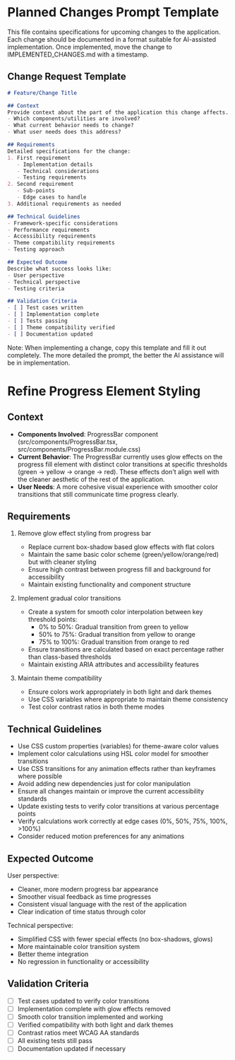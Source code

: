 # Planned Changes Prompt Template
This file contains specifications for upcoming changes to the application. Each change should be documented in a format suitable for AI-assisted implementation. Once implemented, move the change to IMPLEMENTED_CHANGES.md with a timestamp.

## Change Request Template
```markdown
# Feature/Change Title

## Context
Provide context about the part of the application this change affects.
- Which components/utilities are involved?
- What current behavior needs to change?
- What user needs does this address?

## Requirements
Detailed specifications for the change:
1. First requirement
   - Implementation details
   - Technical considerations
   - Testing requirements
2. Second requirement
   - Sub-points
   - Edge cases to handle
3. Additional requirements as needed

## Technical Guidelines
- Framework-specific considerations
- Performance requirements
- Accessibility requirements
- Theme compatibility requirements
- Testing approach

## Expected Outcome
Describe what success looks like:
- User perspective
- Technical perspective
- Testing criteria

## Validation Criteria
- [ ] Test cases written
- [ ] Implementation complete
- [ ] Tests passing
- [ ] Theme compatibility verified
- [ ] Documentation updated
```

Note: When implementing a change, copy this template and fill it out completely. The more detailed the prompt, the better the AI assistance will be in implementation.

# Refine Progress Element Styling

## Context
- **Components Involved**: ProgressBar component (src/components/ProgressBar.tsx, src/components/ProgressBar.module.css)
- **Current Behavior**: The ProgressBar currently uses glow effects on the progress fill element with distinct color transitions at specific thresholds (green → yellow → orange → red). These effects don't align well with the cleaner aesthetic of the rest of the application.
- **User Needs**: A more cohesive visual experience with smoother color transitions that still communicate time progress clearly.

## Requirements
1. Remove glow effect styling from progress bar
   - Replace current box-shadow based glow effects with flat colors
   - Maintain the same basic color scheme (green/yellow/orange/red) but with cleaner styling
   - Ensure high contrast between progress fill and background for accessibility
   - Maintain existing functionality and component structure

2. Implement gradual color transitions
   - Create a system for smooth color interpolation between key threshold points:
     - 0% to 50%: Gradual transition from green to yellow
     - 50% to 75%: Gradual transition from yellow to orange
     - 75% to 100%: Gradual transition from orange to red
   - Ensure transitions are calculated based on exact percentage rather than class-based thresholds
   - Maintain existing ARIA attributes and accessibility features

3. Maintain theme compatibility
   - Ensure colors work appropriately in both light and dark themes
   - Use CSS variables where appropriate to maintain theme consistency
   - Test color contrast ratios in both theme modes

## Technical Guidelines
- Use CSS custom properties (variables) for theme-aware color values
- Implement color calculations using HSL color model for smoother transitions
- Use CSS transitions for any animation effects rather than keyframes where possible
- Avoid adding new dependencies just for color manipulation
- Ensure all changes maintain or improve the current accessibility standards
- Update existing tests to verify color transitions at various percentage points
- Verify calculations work correctly at edge cases (0%, 50%, 75%, 100%, >100%)
- Consider reduced motion preferences for any animations

## Expected Outcome

User perspective:
- Cleaner, more modern progress bar appearance
- Smoother visual feedback as time progresses
- Consistent visual language with the rest of the application
- Clear indication of time status through color

Technical perspective:
- Simplified CSS with fewer special effects (no box-shadows, glows)
- More maintainable color transition system
- Better theme integration
- No regression in functionality or accessibility

## Validation Criteria
- [ ] Test cases updated to verify color transitions
- [ ] Implementation complete with glow effects removed
- [ ] Smooth color transition implemented and working
- [ ] Verified compatibility with both light and dark themes
- [ ] Contrast ratios meet WCAG AA standards
- [ ] All existing tests still pass
- [ ] Documentation updated if necessary
